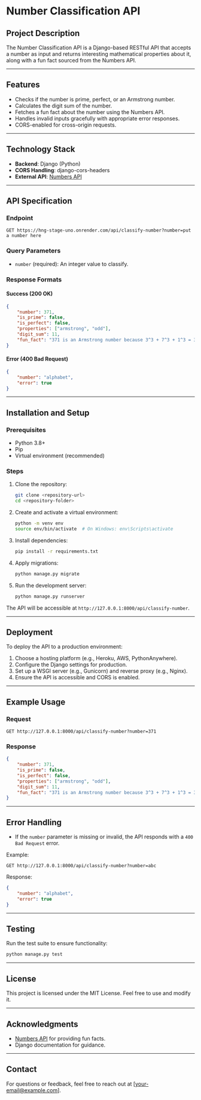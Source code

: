 # Number Classification API

## Project Description
The Number Classification API is a Django-based RESTful API that accepts a number as input and returns interesting mathematical properties about it, along with a fun fact sourced from the Numbers API.

---

## Features
- Checks if the number is prime, perfect, or an Armstrong number.
- Calculates the digit sum of the number.
- Fetches a fun fact about the number using the Numbers API.
- Handles invalid inputs gracefully with appropriate error responses.
- CORS-enabled for cross-origin requests.

---

## Technology Stack
- **Backend**: Django (Python)
- **CORS Handling**: django-cors-headers
- **External API**: [Numbers API](http://numbersapi.com/)

---

## API Specification

### Endpoint
`GET https://hng-stage-uno.onrender.com/api/classify-number?number=put a number here`

### Query Parameters
- `number` (required): An integer value to classify.

### Response Formats

#### Success (200 OK)
```json
{
    "number": 371,
    "is_prime": false,
    "is_perfect": false,
    "properties": ["armstrong", "odd"],
    "digit_sum": 11,
    "fun_fact": "371 is an Armstrong number because 3^3 + 7^3 + 1^3 = 371"
}
```

#### Error (400 Bad Request)
```json
{
    "number": "alphabet",
    "error": true
}
```

---

## Installation and Setup

### Prerequisites
- Python 3.8+
- Pip
- Virtual environment (recommended)

### Steps
1. Clone the repository:
   ```bash
   git clone <repository-url>
   cd <repository-folder>
   ```

2. Create and activate a virtual environment:
   ```bash
   python -m venv env
   source env/bin/activate  # On Windows: env\Scripts\activate
   ```

3. Install dependencies:
   ```bash
   pip install -r requirements.txt
   ```

4. Apply migrations:
   ```bash
   python manage.py migrate
   ```

5. Run the development server:
   ```bash
   python manage.py runserver
   ```

The API will be accessible at `http://127.0.0.1:8000/api/classify-number`.

---

## Deployment

To deploy the API to a production environment:

1. Choose a hosting platform (e.g., Heroku, AWS, PythonAnywhere).
2. Configure the Django settings for production.
3. Set up a WSGI server (e.g., Gunicorn) and reverse proxy (e.g., Nginx).
4. Ensure the API is accessible and CORS is enabled.

---

## Example Usage

### Request
```http
GET http://127.0.0.1:8000/api/classify-number?number=371
```

### Response
```json
{
    "number": 371,
    "is_prime": false,
    "is_perfect": false,
    "properties": ["armstrong", "odd"],
    "digit_sum": 11,
    "fun_fact": "371 is an Armstrong number because 3^3 + 7^3 + 1^3 = 371"
}
```

---

## Error Handling
- If the `number` parameter is missing or invalid, the API responds with a `400 Bad Request` error.

Example:
```http
GET http://127.0.0.1:8000/api/classify-number?number=abc
```
Response:
```json
{
    "number": "alphabet",
    "error": true
}
```

---

## Testing
Run the test suite to ensure functionality:
```bash
python manage.py test
```

---

## License
This project is licensed under the MIT License. Feel free to use and modify it.

---

## Acknowledgments
- [Numbers API](http://numbersapi.com/) for providing fun facts.
- Django documentation for guidance.

---

## Contact
For questions or feedback, feel free to reach out at [your-email@example.com].

